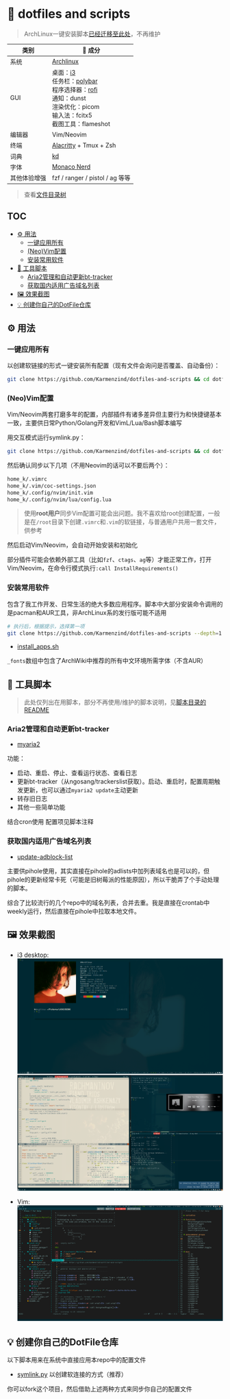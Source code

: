 # 🐝 dotfiles and scripts


> ArchLinux一键安装脚本[已经迁移至此处](https://github.com/Karmenzind/arch-installation-scripts)，不再维护

| 类别         | 🎨 成分                                                                                                                                                                                                                           |
|--------------|--------------------------------------------------------------------------------------------------------------------------------------------------------------------------------------------------------------------------------|
| 系统         | [Archlinux](https://archlinux.org)                                                                                                                                                                                             |
| GUI          | 桌面：[i3](https://i3wm.org)<br>任务栏：[polybar](https://github.com/polybar/polybar)<br>程序选择器：[rofi](https://github.com/davatorium/rofi)<br>通知：dunst<br>渲染优化：picom<br>输入法：fcitx5<br>截图工具：flameshot<br> |
| 编辑器       | Vim/Neovim                                                                                                                                                                                                                     |
| 终端         | [Alacritty](https://github.com/alacritty/alacritty) + Tmux + Zsh                                                                                                                                                               |
| 词典         | [kd](https://github.com/Karmenzind/kd)                                                                                                                                                                                         |
| 字体         | [Monaco Nerd](https://github.com/Karmenzind/monaco-nerd-fonts)                                                                                                                                                                 |
| 其他体验增强 | fzf / ranger / pistol / ag 等等                                                                                                                                                                                                |


<!-- 1.  配置文件 -->
<!--     * i3wm、Tmux、ZSH和各种系统/开发工具 -->
<!--     * Vim/NeoVim两套打磨多年的配置，内部插件有诸多差异但主要行为和快捷键基本一致，主要供日常Python/Golang开发和VimL/Lua/Bash脚本语言编写 --> <!-- 2.  安装脚本 -->
<!--     *   ArchLinux软件批量安装 -->
<!--     *   软件编译/安装脚本，如Vim-YCM插件 -->
<!-- 3.  工具脚本，如Aria2管理等 -->

<!-- <table cellspacing="0" border="0"> -->
<!-- 	<colgroup width="100"></colgroup> -->
<!-- 	<!-1- <colgroup width="1025"></colgroup> -1-> -->
<!--     <tr> -->
<!--         <td rowspan=2 align="center" valign=middle>配置文件</td> -->
<!--         <td>i3wm、Tmux、ZSH和各种系统/开发工具</td> -->
<!--     </tr> -->
<!--     <tr> -->
<!--         <td>Vim/NeoVim两套打磨多年的配置，内部插件有诸多差异但主要行为和快捷键基本一致，主要供日常Python/Golang开发和VimL/Lua/Bash脚本编写</td> -->
<!--     </tr> -->
<!--     <tr> -->
<!--         <td rowspan=2 align="center" valign=middle>自用脚本</td> -->
<!--         <td>工具类：Aria2管理；拉取国内广告屏蔽列表；部分特殊软件自动更新等</td> -->
<!--     </tr> -->
<!--     <tr> -->
<!--         <td>配置类：一键应用本仓库配置；Arch软件批量安装脚本</td> -->
<!--     </tr> -->
<!-- </table> -->


> 查看[文件目录树](./TREE.md)

## TOC

<!-- vim-markdown-toc GFM -->

* [⚙️ 用法](#-用法)
    * [一键应用所有](#一键应用所有)
    * [(Neo)Vim配置](#neovim配置)
    * [安装常用软件](#安装常用软件)
* [🧰 工具脚本](#-工具脚本)
    * [Aria2管理和自动更新bt-tracker](#aria2管理和自动更新bt-tracker)
    * [获取国内适用广告域名列表](#获取国内适用广告域名列表)
* [🖼️ 效果截图](#-效果截图)
* [💡 创建你自己的DotFile仓库](#-创建你自己的dotfile仓库)

<!-- vim-markdown-toc -->




<!-- - 桌面环境： -->
<!--     - 桌面：[i3](https://i3wm.org) -->
<!--     - 任务栏：[polybar](https://github.com/polybar/polybar) -->
<!--     - 程序选择器：[rofi](https://github.com/davatorium/rofi) -->
<!--     - 通知：dunst -->
<!--     - 渲染优化：picom -->
<!--     - 输入法：fcitx5 -->
<!--     - 截图工具：flameshot -->
<!-- - 系统：[Archlinux](https://archlinux.org) -->
<!-- - 编辑器：Vim/Neovim -->
<!-- - 终端：[Alacritty](https://github.com/alacritty/alacritty) + Tmux + Zsh -->
<!-- - 词典：[kd](https://github.com/Karmenzind/kd) -->
<!-- - 字体：[Monaco Nerd](https://github.com/Karmenzind/monaco-nerd-fonts) -->
<!-- - 其他体验增强工具：fzf / ranger / pistol / ag 等等 -->



## ⚙️ 用法

### 一键应用所有

以创建软链接的形式一键安装所有配置（现有文件会询问是否覆盖、自动备份）：

```bash
git clone https://github.com/Karmenzind/dotfiles-and-scripts && cd dotfiles-and-scripts && python3 symlink.py
```

### (Neo)Vim配置

Vim/Neovim两套打磨多年的配置，内部插件有诸多差异但主要行为和快捷键基本一致，主要供日常Python/Golang开发和VimL/Lua/Bash脚本编写

用交互模式运行symlink.py：

```bash
git clone https://github.com/Karmenzind/dotfiles-and-scripts && cd dotfiles-and-scripts && python3 symlink.py -i
```

然后确认同步以下几项（不用Neovim的话可以不要后两个）：

```
home_k/.vimrc
home_k/.vim/coc-settings.json
home_k/.config/nvim/init.vim
home_k/.config/nvim/lua/config.lua
```

> 使用**root用户**同步Vim配置可能会出问题。我不喜欢给root创建配置，一般是在`/root`目录下创建`.vimrc`和`.vim`的软链接，与普通用户共用一套文件，供参考

然后启动Vim/Neovim，会自动开始安装和初始化

部分插件可能会依赖外部工具（比如`fzf`、`ctags`、`ag`等）才能正常工作，打开Vim/Neovim，在命令行模式执行`:call InstallRequirements()`

### 安装常用软件

包含了我工作开发、日常生活的绝大多数应用程序。脚本中大部分安装命令调用的是pacman和AUR工具，非ArchLinux系的发行版可能不适用

```bash
# 执行后，根据提示，选择第一项
git clone https://github.com/Karmenzind/dotfiles-and-scripts --depth=1 && bash dotfiles-and-scripts/install.sh
```

- [install_apps.sh](./scripts/install_apps.sh)

`_fonts`数组中包含了ArchWiki中推荐的所有中文环境所需字体（不含AUR）

<!-- ## ⚙️ 安装脚本部分 -->

<!-- ### Vim及插件安装 -->

<!-- Vim比较特殊，尤其是YCM经常安装失败，所以单独列出来 -->

<!-- 用脚本安装Vim和插件： -->
<!-- - [complete installation](./scripts/install_vim/main.sh) 直接按照我的Vim配置一键安装Vim和各种插件，无需其他配置 -->

<!-- 如果你已经安装了Vim，需要直接使用我的配置&插件，除了上面的脚本安装外，更简单的方法为直接执行[Usage](#usage)中提到的命令 -->


## 🧰 工具脚本

> 此处仅列出在用脚本，部分不再使用/维护的脚本说明，见[脚本目录的README](./local_bin)

### Aria2管理和自动更新bt-tracker

- [myaria2](./local_bin/myaria2)

功能：
- 启动、重启、停止、查看运行状态、查看日志
- 更新bt-tracker（从ngosang/trackerslist获取）。启动、重启时，配置周期触发更新，也可以通过`myaria2 update`主动更新
- 转存旧日志
- 其他一些简单功能

结合cron使用
配置项见脚本注释

### 获取国内适用广告域名列表

- [update-adblock-list](./scripts/tools/update-adblock-list.sh)

主要供pihole使用，其实直接在pihole的adlists中加列表域名也是可以的，但pihole的更新经常卡死（可能是旧树莓派的性能原因），所以干脆弄了个手动处理的脚本。

综合了比较流行的几个repo中的域名列表，合并去重。我是直接在crontab中weekly运行，然后直接在pihole中拉取本地文件。

## 🖼️ 效果截图

- i3 desktop:
    ![](https://raw.githubusercontent.com/Karmenzind/i/master/dotfiles-and-scripts/float.png)
    ![](https://raw.githubusercontent.com/Karmenzind/i/master/dotfiles-and-scripts/desktop.png)

- Vim:
    ![](https://raw.githubusercontent.com/Karmenzind/i/master/dotfiles-and-scripts/vim.png)

<!-- ![](https://raw.githubusercontent.com/Karmenzind/i/master/dotfiles-and-scripts/vim_goyo.png) -->


## 💡 创建你自己的DotFile仓库

以下脚本用来在系统中直接应用本repo中的配置文件

- [symlink.py](./symlink.py) 以创建软连接的方式（推荐）

你可以fork这个项目，然后借助上述两种方式来同步你自己的配置文件
